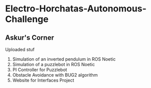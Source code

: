 # Electro-Horchatas-Autonomous-Challenge
## Askur's Corner

Uploaded stuf

1. Simulation of an inverted pendulum in ROS Noetic
2. Simulation of a puzzlebot in ROS Noetic
3. PI Controller for Puzzlebot
4. Obstacle Avoidance with BUG2 algorithm
5. Website for Interfaces Project

